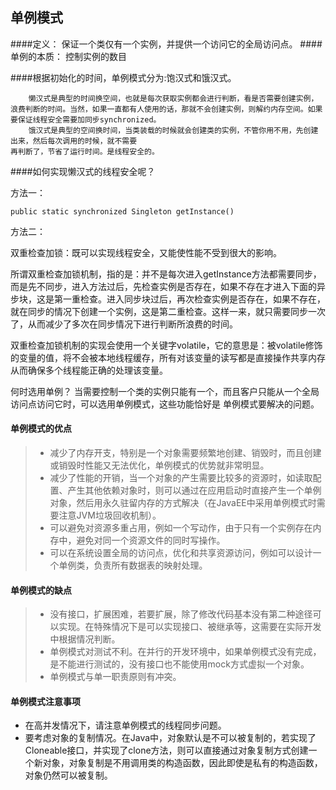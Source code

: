 单例模式
--------
####定义：
    保证一个类仅有一个实例，并提供一个访问它的全局访问点。
####单例的本质：
    控制实例的数目

####根据初始化的时间，单例模式分为:饱汉式和饿汉式。
```
    懒汉式是典型的时间换空间，也就是每次获取实例都会进行判断，看是否需要创建实例，浪费判断的时间。当然，如果一直都有人使用的话，那就不会创建实例，则解约内存空间。如果要保证线程安全需要加同步synchronized。
    饿汉式是典型的空间换时间，当类装载的时候就会创建类的实例，不管你用不用，先创建出来，然后每次调用的时候，就不需要
再判断了，节省了运行时间。是线程安全的。
```


####如何实现懒汉式的线程安全呢？

方法一：

    public static synchronized Singleton getInstance()
    
方法二：

   双重检查加锁：既可以实现线程安全，又能使性能不受到很大的影响。
   
   所谓双重检查加锁机制，指的是：并不是每次进入getInstance方法都需要同步，而是先不同步，进入方法过后，先检查实例是否存在，如果不存在才进入下面的异步块，这是第一重检查。进入同步块过后，再次检查实例是否存在，如果不存在，就在同步的情况下创建一个实例，这是第二重检查。这样一来，就只需要同步一次了，从而减少了多次在同步情况下进行判断所浪费的时间。
   
   双重检查加锁机制的实现会使用一个关键字volatile，它的意思是：被volatile修饰的变量的值，将不会被本地线程缓存，所有对该变量的读写都是直接操作共享内存从而确保多个线程能正确的处理该变量。


何时选用单例？
    当需要控制一个类的实例只能有一个，而且客户只能从一个全局访问点访问它时，可以选用单例模式，这些功能恰好是
单例模式要解决的问题。


#### 单例模式的优点
> * 减少了内存开支，特别是一个对象需要频繁地创建、销毁时，而且创建或销毁时性能又无法优化，单例模式的优势就非常明显。
> * 减少了性能的开销，当一个对象的产生需要比较多的资源时，如读取配置、产生其他依赖对象时，则可以通过在应用启动时直接产生一个单例对象，然后用永久驻留内存的方式解决（在JavaEE中采用单例模式时需要注意JVM垃圾回收机制）。
> * 可以避免对资源多重占用，例如一个写动作，由于只有一个实例存在内存中，避免对同一个资源文件的同时写操作。
> * 可以在系统设置全局的访问点，优化和共享资源访问，例如可以设计一个单例类，负责所有数据表的映射处理。

#### 单例模式的缺点
> * 没有接口，扩展困难，若要扩展，除了修改代码基本没有第二种途径可以实现。在特殊情况下是可以实现接口、被继承等，这需要在实际开发中根据情况判断。
> * 单例模式对测试不利。在并行的开发环境中，如果单例模式没有完成，是不能进行测试的，没有接口也不能使用mock方式虚拟一个对象。
> * 单例模式与单一职责原则有冲突。

#### 单例模式注意事项
* 在高并发情况下，请注意单例模式的线程同步问题。
* 要考虑对象的复制情况。在Java中，对象默认是不可以被复制的，若实现了Cloneable接口，并实现了clone方法，则可以直接通过对象复制方式创建一个新对象，对象复制是不用调用类的构造函数，因此即使是私有的构造函数，对象仍然可以被复制。